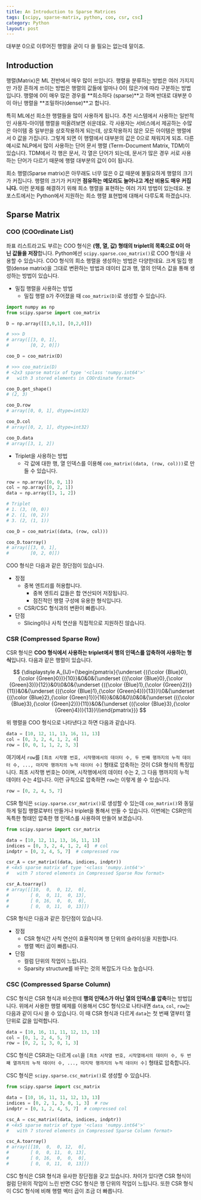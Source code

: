 ```yaml
---
title: An Introduction to Sparse Matrices
tags: [scipy, sparse-matrix, python, coo, csr, csc]
category: Python
layout: post
---
```


대부분 0으로 이루어진 행렬을 굳이 다 쓸 필요는 없는데 말이죠.

<!--more-->

## Introduction

행렬(Matrix)은 ML 전반에서 매우 많이 쓰입니다. 행렬을 분류하는 방법은 여러 가지지만 가장 흔하게 쓰이는 방법은 행렬의 값들에 얼마나 0이 많은가에 따라 구분하는 방법입니다. 행렬에 0이 매우 많은 경우를 **희소하다 (sparse)**고 하며 반대로 대부분 0이 아닌 행렬을 **조밀하다(dense)**고 합니다.

특히 ML에선 희소한 행렬들을 많이 사용하게 됩니다. 추천 시스템에서 사용하는 일반적인 사용자-아이템 행렬을 떠올려보면 쉬운데요. 각 사용자는 서비스에서 제공하는 수많은 아이템 중 일부만을 상호작용하게 되는데, 상호작용하지 않은 모든 아이템은 행렬에서 0 값을 가집니다. 그렇게 되면 이 행렬에서 대부분의 값은 0으로 채워지게 되죠. 다른 예시로 NLP에서 많이 사용하는 단어 문서 행렬 (Term-Document Matrix, TDM)이 있습니다. TDM에서 각 행은 문서, 각 열은 단어가 되는데, 문서가 많은 경우 서로 사용하는 단어가 다르기 때문에 행렬 대부분의 값이 0이 됩니다.

희소 행렬(Sparse matrix)은 아무래도 너무 많은 0 값 때문에 불필요하게 행렬의 크기가 커집니다. 행렬의 크기가 커지면 **점유하는 메모리도 늘어나고 계산 비용도 매우 커집니다.** 이런 문제를 해결하기 위해 희소 행렬을 표현하는 여러 가지 방법이 있는데요. 본 포스트에서는 Python에서 지원하는 희소 행렬 표현법에 대해서 다루도록 하겠습니다.

## Sparse Matrix

### COO (COOrdinate List)

좌표 리스트라고도 부르는 COO 형식은 **(행, 열, 값) 형태의 triplet의 목록으로 0이 아닌 값들을 저장**합니다. Python에선 `scipy.sparse.coo_matrix()`로 COO 형식을 사용할 수 있습니다. COO 형식의 희소 행렬을 생성하는 방법은 다양한데요. 크게 밀집 행렬(dense matrix)을 그대로 변환하는 방법과 데이터 값과 행, 열의 인덱스 값을 통해 생성하는 방법이 있습니다.

-   밀집 행렬을 사용하는 방법
    -   밀집 행렬 `D`가 주어졌을 때 `coo_matrix(D)`로 생성할 수 있습니다.

```python
import numpy as np
from scipy.sparse import coo_matrix

D = np.array([[3,0,1], [0,2,0]])

# >>> D
# array([[3, 0, 1],
#        [0, 2, 0]])

coo_D = coo_matrix(D)

# >>> coo_matrix(D)
# <2x3 sparse matrix of type '<class 'numpy.int64'>'
# 	with 3 stored elements in COOrdinate format>

coo_D.get_shape()
# (2, 3)

coo_D.row
# array([0, 0, 1], dtype=int32)

coo_D.col
# array([0, 2, 1], dtype=int32)

coo_D.data
# array([3, 1, 2])
```

-   Triplet을 사용하는 방법
    -   각 값에 대한 행, 열 인덱스를 이용해 `coo_matrix((data, (row, col)))`로 만들 수 있습니다.

```python
row = np.array([0, 0, 1])
col = np.array([0, 2, 1])
data = np.array([3, 1, 2])

# Triplet
# 1. (3, (0, 0))
# 2. (1, (0, 2))
# 3. (2, (1, 1))

coo_D = coo_matrix((data, (row, col)))

coo_D.toarray()
# array([[3, 0, 1],
#        [0, 2, 0]])
```



COO 형식은 다음과 같은 장단점이 있습니다.

-   장점
    -   중복 엔트리를 허용합니다.
        -   중복 엔트리 값들은 합 연산되어 저장됩니다.
        -   점진적인 행렬 구성에 유용한 형식입니다.
    -   CSR/CSC 형식과의 변환이 빠릅니다.
-   단점
    -   Slicing이나 사칙 연산을 직접적으로 지원하진 않습니다.

### CSR (Compressed Sparse Row)

CSR 형식은 **COO 형식에서 사용하는 triplet에서 행의 인덱스를 압축하여 사용하는 형식**입니다. 다음과 같은 행렬이 있습니다.

$$
{\displaystyle A_{IJ}={\begin{pmatrix}{\underset {({\color {Blue}0},{\color {Green}0})}{10}}&0&0&{\underset {({\color {Blue}0},{\color {Green}3})}{12}}&0\\0&0&{\underset {({\color {Blue}1},{\color {Green}2})}{11}}&0&{\underset {({\color {Blue}1},{\color {Green}4})}{13}}\\0&{\underset {({\color {Blue}2},{\color {Green}1})}{16}}&0&0&0\\0&0&{\underset {({\color {Blue}3},{\color {Green}2})}{11}}&0&{\underset {({\color {Blue}3},{\color {Green}4})}{13}}\\\end{pmatrix}}}
$$

위 행렬을 COO 형식으로 나타낸다고 하면 다음과 같습니다.

```python
data = [10, 12, 11, 13, 16, 11, 13]
col = [0, 3, 2, 4, 1, 2, 4]
row = [0, 0, 1, 1, 2, 3, 3]
```

여기에서 `row`를 `[최초 시작행 번호, 시작행에서의 데이터 수, 두 번째 행까지의 누적 데이터 수, ..., 마지막 행까지의 누적 데이터 수]` 형태로 압축하는 것이 CSR 형식의 특징입니다. 최초 시작행 번호는 0이며, 시작행에서의 데이터 수는 2, 그 다음 행까지의 누적 데이터 수는 4입니다. 이런 규칙으로 압축하면 `row`는 이렇게 쓸 수 있습니다.

```python
row = [0, 2, 4, 5, 7]
```

CSR 형식은 `scipy.sparse.csr_matrix()`로 생성할 수 있는데 `coo_matrix()`와 동일하게 밀집 행렬로부터 만들거나 triplet을 통해서 만들 수 있습니다. 이번에는 CSR만의 독특한 형태인 압축한 행 인덱스를 사용하여 만들어 보겠습니다.

```python
from scipy.sparse import csr_matrix

data = [10, 12, 11, 13, 16, 11, 13]
indices = [0, 3, 2, 4, 1, 2, 4]  # col
indptr = [0, 2, 4, 5, 7]  # compressed row

csr_A = csr_matrix((data, indices, indptr))
# <4x5 sparse matrix of type '<class 'numpy.int64'>'
# 	with 7 stored elements in Compressed Sparse Row format>

csr_A.toarray()
# array([[10,  0,  0, 12,  0],
#        [ 0,  0, 11,  0, 13],
#        [ 0, 16,  0,  0,  0],
#        [ 0,  0, 11,  0, 13]])
```

CSR 형식은 다음과 같은 장단점이 있습니다.

-   장점
    -   CSR 형식간 사칙 연산이 효율적이며 행 단위의 슬라이싱을 지원합니다.
    -   행렬 벡터 곱이 빠릅니다.
-   단점
    -   컬럼 단위의 작업이 느립니다.
    -   Sparsity structure를 바꾸는 것의 복잡도가 다소 높습니다.

### CSC (Compressed Sparse Column)

CSC 형식은 CSR 형식과 비슷한데 **행의 인덱스가 아닌 열의 인덱스를 압축**하는 방법입니다. 위에서 사용한 행렬 예제를 이용해서 CSC 형식으로 나타내면 `data`, `col`, `row`는 다음과 같이 다시 쓸 수 있습니다. 이 때 CSR 형식과 다르게 `data`는 첫 번째 열부터 열 단위로 값을 입력합니다.

```python
data = [10, 16, 11, 11, 12, 13, 13]
col = [0, 1, 2, 4, 5, 7]
row = [0, 2, 1, 3, 0, 1, 3]
```

CSC 형식은 CSR과는 다르게 `col`을 `[최초 시작열 번호, 시작열에서의 데이터 수, 두 번째 열까지의 누적 데이터 수, ..., 마지막 행까지의 누적 데이터 수]` 형태로 압축합니다.

CSC 형식은 `scipy.sparse.csc_matrix()`로 생성할 수 있습니다.

```python
from scipy.sparse import csc_matrix

data = [10, 16, 11, 11, 12, 13, 13]
indices = [0, 2, 1, 3, 0, 1, 3]  # row
indptr = [0, 1, 2, 4, 5, 7]  # compressed col

csc_A = csc_matrix((data, indices, indptr))
# <4x5 sparse matrix of type '<class 'numpy.int64'>'
# 	with 7 stored elements in Compressed Sparse Column format>

csc_A.toarray()
# array([[10,  0,  0, 12,  0],
#        [ 0,  0, 11,  0, 13],
#        [ 0, 16,  0,  0,  0],
#        [ 0,  0, 11,  0, 13]])
```

CSC 형식은 CSR 형식과 유사한 장단점을 갖고 있습니다. 차이가 있다면 CSR 형식이 컬럼 단위의 작업이 느린 반면 CSC 형식은 행 단위의 작업이 느립니다. 또한 CSR 형식이 CSC 형식에 비해 행렬 벡터 곱이 조금 더 빠릅니다.


